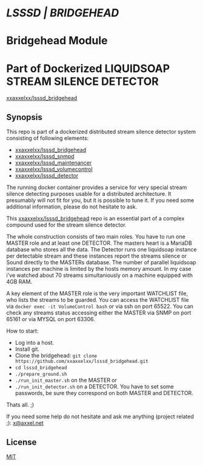 # ***LSSSD | BRIDGEHEAD***
# Bridgehead Module
# Part of Dockerized LIQUIDSOAP STREAM SILENCE DETECTOR

[xxaxxelxx/lsssd_bridgehead](https://index.docker.io/u/xxxaxxelxx/lsssd_bridgehead)

## Synopsis
This repo is part of a dockerized distributed stream silence detector system consisting of following elements:
* [xxaxxelxx/lsssd_bridgehead](https://github.com/xxaxxelxx/lsssd_bridgehead)
* [xxaxxelxx/lsssd_snmpd](https://github.com/xxaxxelxx/lsssd_snmpd)
* [xxaxxelxx/lsssd_maintenancer](https://github.com/xxaxxelxx/lsssd_maintenancer)
* [xxaxxelxx/lsssd_volumecontrol](https://github.com/xxaxxelxx/lsssd_volumecontrol)
* [xxaxxelxx/lsssd_detector](https://github.com/xxaxxelxx/lsssd_detector)

The running docker container provides a service for very special stream silence detecting purposes usable for a distributed architecture.
It presumably will not fit for you, but it is possible to tune it. If you need some additional information, please do not hesitate to ask.

This [xxaxxelxx/lsssd_bridgehead](https://github.com/xxaxxelxx/lsssd_bridgehead) repo is an essential part of a complex compound used for the stream silence detector.

The whole construction consists of two main roles.
You have to run one MASTER role and at least one DETECTOR.
The masters heart is a MariaDB database who stores all the data. The Detector runs one liquidsoap instance per detectable stream and these instances report the streams silence or Sound 
directly to the MASTERs database. The number of parallel liquidsoap instances per machine is limited by the hosts memory amount. In my case i've watched about 70 streams simultaniously on a machine equipped with 4GB RAM.

A key element of the MASTER role is the very important WATCHLIST file, who lists the streams to be guarded. You can access the WATCHLIST file via 
```docker exec -it VolumeControl bash``` or via ssh on port 65522.
You can check any streams status accessing either the MASTER via SNMP on port 65161 or via MYSQL on port 63306.

How to start:
* Log into a host.
* Install git.
* Clone the bridgehead: ```git clone https://github.com/xxaxxelxx/lsssd_bridgehead.git```
* ```cd lsssd_bridgehead```
* ```./prepare_ground.sh```
* ```./run_init_master.sh``` on the MASTER or
* ```./run_init_detector.sh``` on a DETECTOR.
You have to set some passwords, be sure they correspond on both MASTER and DETECTOR.

Thats all. ;)

If you need some help do not hesitate and ask me anything (project related ;): x@axxel.net

## License

[MIT](https://github.com/xxaxxelxx/lsssd_bridgehead/blob/master/LICENSE.md)
